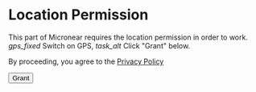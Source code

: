 <h1>Location Permission</h1>

<p>
  This part of Micronear requires the location permission in order to work.
  <i class="material-icons">gps_fixed</i> Switch on GPS, <i class="material-icons">task_alt</i> Click "Grant" below.
</p>


<p>By proceeding, you agree to the <a href="privacy.html">Privacy Policy</a></p>
<button class="accent" id="permissions__allowlocation">
  Grant
</button>